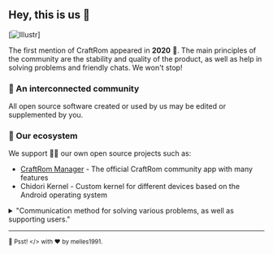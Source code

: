 ## Hey, this is us 👋
[![Illustr](https://www.craft-rom.pp.ua/images/file/craftrom-manager.png)]

The first mention of CraftRom appeared in **2020** 🤯. The main principles of the community are the stability and quality of the product, as well as help in solving problems and friendly chats. We won't stop!

### 🍿 An interconnected community

All open source software created or used by us may be edited or supplemented by you.

### 🦦 Our ecosystem

We support 🧙‍♂️ our own open source projects such as:

- [CraftRom Manager](https://github.com/CraftRom/CraftRom-Manager) - The official CraftRom community app with many features
- Chidori Kernel - Custom kernel for different devices based on the Android operating system


<details> 
	<summary>"Communication method for solving various problems, as well as supporting users."</summary>
	<br>
	<ul>
	<li><a href="https://t.me/craft_rom">Telegram group</a> - For a discussion of devices, features, or just a general conversation about Android, check out our telegram.</li>
	<li><a href="https://t.me/ct_host">Telegram news channel</a> - Update ROMs, kernels and other news.</li>
	</ul>
</details>

---

<sub>🤫 Psst! </> with ❤️ by melles1991.</sub>
